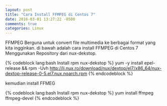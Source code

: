 ```yaml
---
layout: post
title: "Cara Install FFMPEG di Centos 7"
date: 2016-03-01 13:27:22 -0500
comments: true
categories: Linux
---
```

FFMPEG Berguna untuk convert file multimedia ke berbagai format yang kita ingginkan. di bawah adalah cara install FFMPEG di Centos 7
Menggunakan Repository dari nux-dekstop.

{% codeblock lang:bash Install rpm nux-dekstop %}
yum -y install epel-release && rpm -Uvh http://li.nux.ro/download/nux/dextop/el7/x86_64/nux-dextop-release-0-5.el7.nux.noarch.rpm
{% endcodeblock %}

kemudian install FFMEG

{% codeblock lang:bash Install rpm nux-dekstop %}
yum install ffmpeg ffmpeg-devel
{% endcodeblock %}